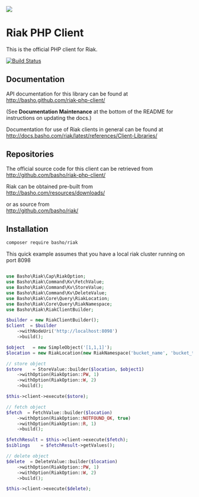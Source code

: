 <img src="http://docs.basho.com/shared/1.2.1/images/riak-logo.png">

# Riak PHP Client #
This is the official PHP client for Riak.

[![Build Status](https://secure.travis-ci.org/basho/riak-php-client.png?branch=master)](http://travis-ci.org/basho/riak-php-client)

## Documentation ##
API documentation for this library can be found at<br/>
<http://basho.github.com/riak-php-client/>

(See **Documentation Maintenance** at the bottom of the README for instructions on updating the docs.)

Documentation for use of Riak clients in general can be found at<br/>
<http://docs.basho.com/riak/latest/references/Client-Libraries/>

## Repositories ##

The official source code for this client can be retrieved from<br/>
<http://github.com/basho/riak-php-client/>

Riak can be obtained pre-built from<br/>
<http://basho.com/resources/downloads/>

or as source from<br/>
<http://github.com/basho/riak/>

## Installation ##
  ```bash
  composer require basho/riak
  ```

This quick example assumes that you have a local riak cluster running on port 8098

```php

use Basho\Riak\Cap\RiakOption;
use Basho\Riak\Command\Kv\FetchValue;
use Basho\Riak\Command\Kv\StoreValue;
use Basho\Riak\Command\Kv\DeleteValue;
use Basho\Riak\Core\Query\RiakLocation;
use Basho\Riak\Core\Query\RiakNamespace;
use Basho\Riak\RiakClientBuilder;

$builder = new RiakClientBuilder();
$client  = $builder
    ->withNodeUri('http://localhost:8098')
    ->build();

$object   = new SimpleObject('[1,1,1]');
$location = new RiakLocation(new RiakNamespace('bucket_name', 'bucket_type'), $key);

// store object
$store    = StoreValue::builder($location, $object1)
    ->withOption(RiakOption::PW, 1)
    ->withOption(RiakOption::W, 2)
    ->build();

$this->client->execute($store);

// fetch object
$fetch  = FetchValue::builder($location)
    ->withOption(RiakOption::NOTFOUND_OK, true)
    ->withOption(RiakOption::R, 1)
    ->build();

$fetchResult = $this->client->execute($fetch);
$siblings    = $fetchResult->getValues();

// delete object
$delete  = DeleteValue::builder($location)
    ->withOption(RiakOption::PW, 1)
    ->withOption(RiakOption::W, 2)
    ->build();

$this->client->execute($delete);

```